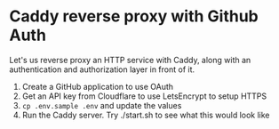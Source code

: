 # Caddy reverse proxy with Github Auth

Let's us reverse proxy an HTTP service with Caddy, along with an authentication and authorization layer in front of it.

1. Create a GitHub application to use OAuth
1. Get an API key from Cloudflare to use LetsEncrypt to setup HTTPS
1. `cp .env.sample .env` and update the values
1. Run the Caddy server. Try ./start.sh to see what this would look like
